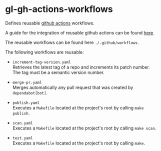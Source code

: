 # gl-gh-actions-workflows
Defines reusable [github actions](https://docs.github.com/en/actions) workflows.

A guide for the integration of reusable github actions can be found [here](https://docs.github.com/en/actions/using-workflows/reusing-workflows).

The reusable workflows can be found here `./.github/workflows`.

The following workflows are reusable:

- `increment-tag-version.yaml`\
Retrieves the latest tag of a repo and increments its patch number.\
The tag must be a semantic version number.


- `merge-pr.yaml`\
Merges automatically any pull request that was created by `dependabot[bot]`.


- `publish.yaml`\
Executes a `Makefile` located at the project's root by calling `make publish`.


- `scan.yaml`\
Executes a `Makefile` located at the project's root by calling `make scan`.


- `test.yaml`\
Executes a `Makefile` located at the project's root by calling `make`.
